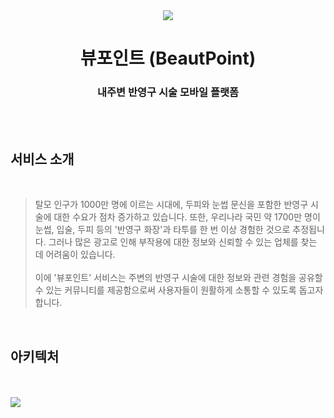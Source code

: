 
<div align='center'>

  <img src="https://avatars.githubusercontent.com/u/137709238?s=400&u=2943b4c05f3b787f01de595c308cfd4c7986b45b&v=4"/>

# 뷰포인트 (BeautPoint)

### 내주변 반영구 시술 모바일 플랫폼

</div>
<br>
<br>

## 서비스 소개

</br>

>탈모 인구가 1000만 명에 이르는 시대에, 두피와 눈썹 문신을 포함한 반영구 시술에 대한 수요가 점차 증가하고 있습니다. 또한, 우리나라 국민 약 1700만 명이 눈썹, 입술, 두피 등의 '반영구 화장'과 타투를 한 번 이상 경험한 것으로 추정됩니다. 그러나 많은 광고로 인해 부작용에 대한 정보와 신뢰할 수 있는 업체를 찾는 데 어려움이 있습니다.<br><br>
이에 '뷰포인트' 서비스는 주변의 반영구 시술에 대한 정보와 관련 경험을 공유할 수 있는 커뮤니티를 제공함으로써 사용자들이 원활하게 소통할 수 있도록 돕고자 합니다.

</br>

## 아키텍처
</br>
</br>

<img src="https://github.com/BeautPoint/frontend/assets/87120463/2d85ed52-145c-410b-aadd-c43609ef0fe1"/>

